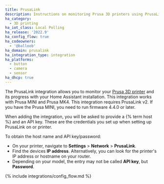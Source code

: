 ```yaml
---
title: PrusaLink
description: Instructions on monitoring Prusa 3D printers using PrusaLink.
ha_category:
  - 3D printing
ha_iot_class: Local Polling
ha_release: '2022.9'
ha_config_flow: true
ha_codeowners:
  - '@balloob'
ha_domain: prusalink
ha_integration_type: integration
ha_platforms:
  - button
  - camera
  - sensor
ha_dhcp: true
---
```


The PrusaLink integration allows you to monitor your [Prusa 3D printer](https://www.prusa3d.com) and its progress with your Home Assistant installation. This integration works with Prusa MINI and Prusa MK4.
This integration requires PrusaLink v2. If you have the Prusa MINI, you need to run firmware 4.4.0 or later.

When adding the integration, you will be asked to provide a {% term host %} and an API key. These are the credentials you set up when setting up PrusaLink on or printer.

To obtain the host name and API key/password:

 - On your printer, navigate to **Settings** > **Network** > **PrusaLink**.
 - Find the devices **IP address**. Alternatively, you can look for the printer's IP address or hostname on your router.
 - Depending on your model, the entry may not be called **API key**, but **Password**.

{% include integrations/config_flow.md %}
